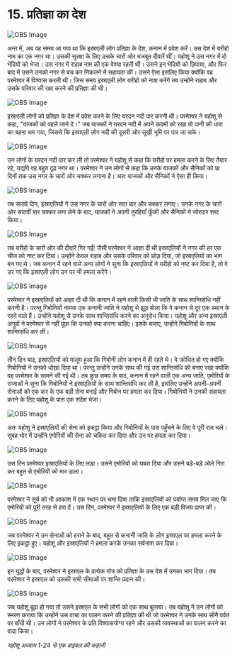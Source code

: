 # 15. प्रतिज्ञा का देश

![OBS Image](https://cdn.door43.org/obs/jpg/360px/obs-en-15-01.jpg)

अन्त में, अब वह समय आ गया था कि इस्राएली लोग प्रतिज्ञा के देश, कनान में प्रवेश करें। उस देश में यरीहो नाम का एक नगर था। उसकी सुरक्षा के लिए उसके चारों ओर मजबूत दीवारें थीं। यहोशू ने उस नगर में दो भेदियों को भेजा। उस नगर में राहाब नाम की एक वेश्या रहती थी। उसने इन भेदियों को छिपाया, और फिर बाद में उसने उनको नगर से बच कर निकलने में सहायता की। उसने ऐसा इसलिए किया क्योंकि वह परमेश्वर में विश्वास करती थी। जिस समय इस्राएली लोग यरीहो को नाश करेंगे तब उन्होंने राहाब और उसके परिवार की रक्षा करने की प्रतिज्ञा की थी।

![OBS Image](https://cdn.door43.org/obs/jpg/360px/obs-en-15-02.jpg)

इस्राएली लोगों को प्रतिज्ञा के देश में प्रवेश करने के लिए यरदन नदी पार करनी थी। परमेश्वर ने यहोशू से कहा, "याजकों को पहले जाने दे।" जब याजकों ने यरदन नदी में अपने कदमों को रखा तो पानी की धारा का बहना थम गया, जिससे कि इस्राएली लोग नदी की दूसरी ओर सूखी भूमि पर पार जा सके।

![OBS Image](https://cdn.door43.org/obs/jpg/360px/obs-en-15-03.jpg)

उन लोगों के यरदन नदी पार कर ली तो परमेश्वर ने यहोशू से कहा कि यरीहो पर हमला करने के लिए तैयार रहे, यद्यपि वह बहुत दृढ़ नगर था। परमेश्वर ने उन लोगों से कहा कि उनके याजकों और सैनिकों को छः दिनों तक उस नगर के चारों ओर चक्कर लगाना है। अतः याजकों और सैनिकों ने ऐसा ही किया।

![OBS Image](https://cdn.door43.org/obs/jpg/360px/obs-en-15-04.jpg)

तब सातवें दिन, इस्राएलियों ने उस नगर के चारों ओर सात बार और चक्कर लगाए। उनके नगर के चारों ओर सातवीं बार चक्कर लगा लेने के बाद, याजकों ने अपनी तुरहियाँ फूँकी और सैनिकों ने जोरदार शब्द किया।

![OBS Image](https://cdn.door43.org/obs/jpg/360px/obs-en-15-05.jpg)

तब यरीहो के चारों ओर की दीवारें गिर गईं! जैसी परमेश्वर ने आज्ञा दी थी इस्राएलियों ने नगर की हर एक चीज को नष्ट कर दिया। उन्होंने केवल राहाब और उसके परिवार को छोड़ दिया, जो इस्राएलियों का भाग बन गए थे। जब कनान में रहने वाले अन्य लोगों ने सुना कि इस्राएलियों ने यरीहो को नष्ट कर दिया है, तो वे डर गए कि इस्राएली लोग उन पर भी हमला करेंगे।

![OBS Image](https://cdn.door43.org/obs/jpg/360px/obs-en-15-06.jpg)

परमेश्वर ने इस्राएलियों को आज्ञा दी थी कि कनान में रहने वाली किसी भी जाति के साथ शान्तिसंधि नहीं करनी है। परन्तु गिबोनियों नामक एक कनानी जाति ने यहोशू से झूठ बोला कि वे कनान से दूर एक स्थान के रहने वाले हैं। उन्होंने यहोशू से उनके साथ शान्तिसंधि करने का अनुरोध किया। यहोशू और अन्य इस्राएली अगुवों ने परमेश्वर से नहीं पूछा कि उनको क्या करना चाहिए। इसके बजाए, उन्होंने गिबोनियों के साथ शान्तिसंधि कर ली।

![OBS Image](https://cdn.door43.org/obs/jpg/360px/obs-en-15-07.jpg)

तीन दिन बाद, इस्राएलियों को मालूम हुआ कि गिबोनी लोग कनान में ही रहते थे। वे क्रोधित हो गए क्योंकि गिबोनियों ने उनको धोखा दिया था। परन्तु उन्होंने उनके साथ की गई उस शान्तिसंधि को बनाए रखा क्योंकि वह परमेश्वर के सामने की गई थी। तब कुछ समय के बाद, कनान में रहने वाली एक अन्य जाति, एमोरियों के राजाओं ने सुना कि गिबोनियों ने इस्राएलियों के साथ शान्तिसंधि कर ली है, इसलिए उन्होंने अपनी-अपनी सेनाओं को एक कर के एक बड़ी सेना बनाई और गिबोन पर हमला कर दिया। गिबोनियों ने उनकी सहायता करने के लिए यहोशू के पास एक संदेश भेजा।

![OBS Image](https://cdn.door43.org/obs/jpg/360px/obs-en-15-08.jpg)

अतः यहोशू ने इस्राएलियों की सेना को इकट्ठा किया और गिबोनियों के पास पहुँचने के लिए वे पूरी रात चले। सुबह भोर में उन्होंने एमोरियों की सेना को चकित कर दिया और उन पर हमला कर दिया।

![OBS Image](https://cdn.door43.org/obs/jpg/360px/obs-en-15-09.jpg)

उस दिन परमेश्वर इस्राएलियों के लिए लड़ा। उसने एमोरियों को घबरा दिया और उसने बड़े-बड़े ओले गिरा कर बहुत से एमोरियों को मार डाला।

![OBS Image](https://cdn.door43.org/obs/jpg/360px/obs-en-15-10.jpg)

परमेश्वर ने सूर्य को भी आकाश में एक स्थान पर थमा दिया ताकि इस्राएलियों को पर्याप्त समय मिल जाए कि एमोरियों को पूरी तरह से हरा दें। उस दिन, परमेश्वर ने इस्राएलियों के लिए एक बड़ी विजय प्राप्त की।

![OBS Image](https://cdn.door43.org/obs/jpg/360px/obs-en-15-11.jpg)

जब परमेश्वर ने उन सेनाओं को हराने के बाद, बहुत से कनानी जाति के लोग इस्राएल पर हमला करने के लिए इकट्ठा हुए। यहोशू और इस्राएलियों ने हमला करके उनका सर्वनाश कर दिया।

![OBS Image](https://cdn.door43.org/obs/jpg/360px/obs-en-15-12.jpg)

इन युद्धों के बाद, परमेश्वर ने इस्राएल के प्रत्येक गोत्र को प्रतिज्ञा के उस देश में उनका भाग दिया। तब परमेश्वर ने इस्राएल को उसकी सभी सीमाओं पर शान्ति प्रदान की।

![OBS Image](https://cdn.door43.org/obs/jpg/360px/obs-en-15-13.jpg)

जब यहोशू बूढ़ा हो गया तो उसने इस्राएल के सभी लोगों को एक साथ बुलाया। तब यहोशू ने उन लोगों को स्मरण कराया कि उन्होंने उस वाचा का पालन करने की प्रतिज्ञा की थी जो परमेश्वर ने उनके साथ सीनै पर्वत पर बाँधी थी। उन लोगों ने परमेश्वर के प्रति विश्वासयोग्य रहने और उसकी व्यवस्थाओं का पालन करने का वादा किया।

_यहोशू अध्याय 1-24 से एक बाइबल की कहानी_

